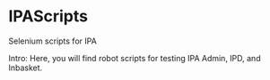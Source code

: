 # IPAScripts
Selenium scripts for IPA

Intro:
Here, you will find robot scripts for testing IPA Admin, IPD, and Inbasket.
